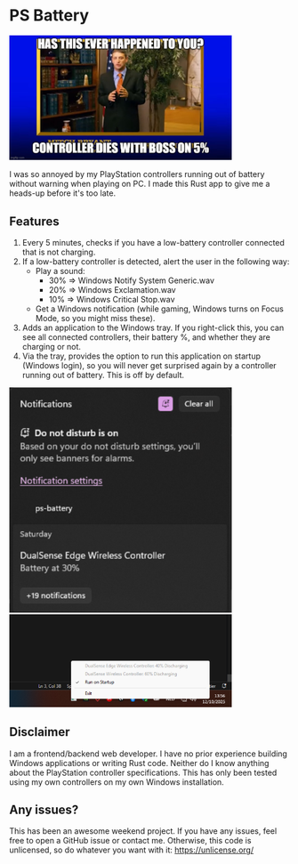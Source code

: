 # PS Battery

<img src="./images/reason.jpg" alt="Controller dies on 5% hp" width="400" />

I was so annoyed by my PlayStation controllers running out of battery without warning when playing on PC. I made this Rust app to give me a heads-up before it's too late.

## Features
1. Every 5 minutes, checks if you have a low-battery controller connected that is not charging.
2. If a low-battery controller is detected, alert the user in the following way:
    - Play a sound:
        - 30% => Windows Notify System Generic.wav
        - 20% => Windows Exclamation.wav
        - 10% => Windows Critical Stop.wav
    - Get a Windows notification (while gaming, Windows turns on Focus Mode, so you might miss these).
3. Adds an application to the Windows tray. If you right-click this, you can see all connected controllers, their battery %, and whether they are charging or not.
4. Via the tray, provides the option to run this application on startup (Windows login), so you will never get surprised again by a controller running out of battery. This is off by default.

<img src="./images/notification.png" alt="Notification example" width="400" />
<img src="./images/tray.png" alt="Tray example" width="400" />


## Disclaimer
I am a frontend/backend web developer. I have no prior experience building Windows applications or writing Rust code. Neither do I know anything about the PlayStation controller specifications. This has only been tested using my own controllers on my own Windows installation.

## Any issues?
This has been an awesome weekend project. If you have any issues, feel free to open a GitHub issue or contact me. Otherwise, this code is unlicensed, so do whatever you want with it: https://unlicense.org/
